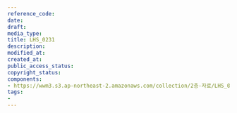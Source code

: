 ```yaml
---
reference_code: 
date: 
draft: 
media_type: 
title: LHS_0231
description: 
modified_at: 
created_at: 
public_access_status: 
copyright_status: 
components:
- https://wwm3.s3.ap-northeast-2.amazonaws.com/collection/2층-자료/LHS_0231.jpg
tags:
- 
---
```

